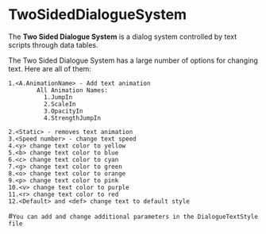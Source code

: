 # TwoSidedDialogueSystem
The **Two Sided Dialogue System** is a dialog system controlled by text scripts through data tables.

The Two Sided Dialogue System has a large number of options for changing text. Here are all of them:
```
1.<A.AnimationName> - Add text animation
        All Animation Names:
          1.JumpIn
          2.ScaleIn
          3.OpacityIn
          4.StrengthJumpIn

2.<Static> - removes text animation
3.<Speed number> - change text speed
4.<y> change text color to yellow
5.<b> change text color to blue
6.<c> change text color to cyan
7.<g> change text color to green
8.<o> change text color to orange
9.<p> change text color to pink
10.<v> change text color to purple
11.<r> change text color to red
12.<Default> and <def> change text to default style
```
#`You can add and change additional parameters in the DialogueTextStyle file`
